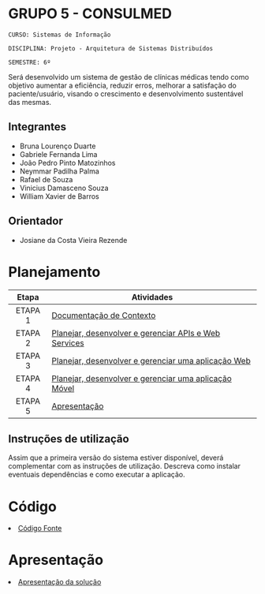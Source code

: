 # GRUPO 5 - CONSULMED

`CURSO: Sistemas de Informação`

`DISCIPLINA: Projeto - Arquitetura de Sistemas Distribuídos`

`SEMESTRE: 6º`

Será desenvolvido um sistema de gestão de clínicas médicas tendo como objetivo aumentar a eficiência, reduzir erros, melhorar a satisfação do paciente/usuário, visando o crescimento e desenvolvimento sustentável das mesmas.

## Integrantes

* Bruna Lourenço Duarte
* Gabriele Fernanda Lima
* João Pedro Pinto Matozinhos
* Neymmar Padilha Palma
* Rafael de Souza
* Vinicius Damasceno Souza
* William Xavier de Barros

## Orientador

* Josiane da Costa Vieira Rezende

# Planejamento

| Etapa         | Atividades |
|  :----:   | ----------- |
| ETAPA 1         |[Documentação de Contexto](docs/contexto.md) <br> |
| ETAPA 2         |[Planejar, desenvolver e gerenciar APIs e Web Services](docs/backend-apis.md) <br> |
| ETAPA 3         |[Planejar, desenvolver e gerenciar uma aplicação Web](docs/frontend-web.md) |
| ETAPA 4        |[Planejar, desenvolver e gerenciar uma aplicação Móvel](docs/frontend-mobile.md) <br>  |
| ETAPA 5         | [Apresentação](presentation/README.md) |
## Instruções de utilização

Assim que a primeira versão do sistema estiver disponível, deverá complementar com as instruções de utilização. Descreva como instalar eventuais dependências e como executar a aplicação.

# Código

<li><a href="src/README.md"> Código Fonte</a></li>

# Apresentação

<li><a href="presentation/README.md"> Apresentação da solução</a></li>
